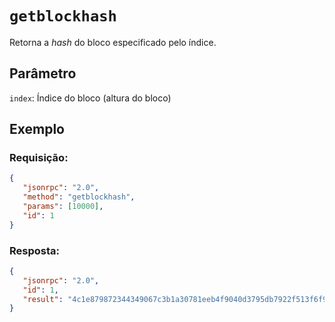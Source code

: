 # `getblockhash`

Retorna a *hash* do bloco especificado pelo índice.

## Parâmetro

`index`: Índice do bloco (altura do bloco)

## Exemplo

### Requisição:

```json
{
   "jsonrpc": "2.0",
   "method": "getblockhash",
   "params": [10000],
   "id": 1
}
```

### Resposta:

```json
{
   "jsonrpc": "2.0",
   "id": 1,
   "result": "4c1e879872344349067c3b1a30781eeb4f9040d3795db7922f513f6f9660b9b2"
}
```
